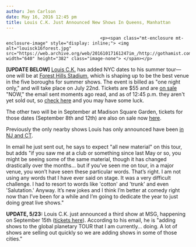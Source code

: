```yaml
---
author: Jen Carlson
date: May 16, 2016 12:45 pm
title: Louis C.K. Just Announced New Shows In Queens, Manhattan
---
```


	
										<p><span class="mt-enclosure mt-enclosure-image" style="display: inline;"> <img alt="louisck16forest.jpg" src="https://web.archive.org/web/20161017161247im_/http://gothamist.com/attachments/arts_jen/louisck16forest.jpg" width="640" height="382" class="image-none"> </span></p>

<p><strong>[UPDATE BELOW]</strong> <a href="https://web.archive.org/web/20161017161247/http://gothamist.com/tags/louisck">Louis C.K.</a> has added NYC dates to his summer tour&#x2014;one will be at <a href="https://web.archive.org/web/20161017161247/http://gothamist.com/tags/foresthillsstadium">Forest Hills Stadium</a>, which is shaping up to be the best venue in the five boroughs for summer shows. The event is billed as &quot;one night only,&quot; and will take place on July 22nd. Tickets are $55 and are <a href="https://web.archive.org/web/20161017161247/http://ForestHillsStadium.com/">on sale</a> &quot;NOW,&quot; the email sent moments ago read, and as of 12:45 p.m. they aren&apos;t yet sold out, so <a href="https://web.archive.org/web/20161017161247/http://www.foresthillsstadium.com/#/event/1187733-louis-ck-forest-hills/">check here</a> and you may have some luck.</p>

<p>The other two will be in September at Madison Square Garden, tickets for those dates (September 8th and 12th) are also on sale now <a href="https://web.archive.org/web/20161017161247/http://www.ticketmaster.com/event/3B0050A3C49A12DC">here</a>. </p>

<p>Previously the only nearby shows Louis has only announced have been <a href="https://web.archive.org/web/20161017161247/http://gothamist.com/2016/05/09/louis_ck_announces_tour_dates_in_nj.php">in NJ and CT</a>.</p>

<p>In email he just sent out, he says to expect &quot;all new material&quot; on this tour, but adds &quot;if you saw me at a club or something since last May or so, you might be seeing some of the same material, though it has changed drastically over the months... but if you&#x2019;ve seen me on tour, in a major venue, you won&#x2019;t have seen these particular words. That&#x2019;s right. I am not using any words that I have ever said on stage. It was a very difficult challenge. I had to resort to words like &apos;cotton&apos; and &apos;trunk&apos; and even &apos;Salutation.&apos; Anyway. It&#x2019;s new jokes and I think I&#x2019;m better at comedy right now than I&#x2019;ve been for a while and I&#x2019;m going to dedicate the year to just doing great live shows.&quot;</p>

<p><strong>UPDATE, 5/23:</strong> Louis C.K. just announced a third show at MSG, happening on September 15th (<a href="https://web.archive.org/web/20161017161247/http://www.ticketmaster.com/event/3B0050A3C4A712E1">tickets here</a>). According to his email, he is &quot;adding shows to the global planetary TOUR that I am currently&#x2026; doing. A lot of shows are selling out quickly so we are adding shows in some of those cities.&quot;</p>					
										
									
				